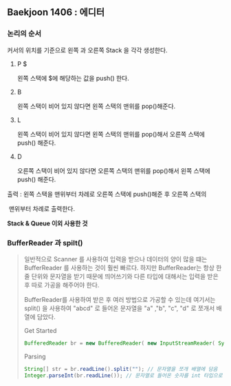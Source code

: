 

## Baekjoon 1406 : 에디터

### 논리의 순서

커서의 위치를 기준으로 왼쪽 과 오른쪽 Stack 을 각각 생성한다.

1. P $

   왼쪽 스택에 $에 해당하는 값을 push() 한다.

2. B

   왼쪽 스택이 비어 있지 않다면 왼쪽 스택의 맨위를 pop()해준다.

3. L

   왼쪽 스택이 비어 있지 않다면 왼쪽 스택의 맨위를 pop()해서 오른쪽 스택에 push() 해준다.

4. D

   오른쪽 스택이 비어 있지 않다면 오른쪽 스택의 맨위를 pop()해서 왼쪽 스택에 push() 해준다.

출력 : 왼쪽 스택을 맨위부터 차례로 오른쪽 스택에 push()해준 후 오른쪽 스택의 

​		맨위부터 차례로 출력한다.



**Stack & Queue 이외 사용한 것**

### BufferReader 과 spilt()

>  일반적으로 Scanner 를 사용하여 입력을 받으나 데이터의 양이 많을 떄는 BufferReader 를 사용하는 것이 훨씬 빠르다. 하지만 BufferReader는 항상 한줄 단위와 문자열을 받기 때문에 띄어쓰기와 다른 타입에 대해서는 입력을 받은 후 따로 가공을 해주어야 한다.
>
>  BufferReader를 사용하여 받은 후 여러 방법으로 가공할 수 있는데 여기서는 split() 을 사용하여 "abcd" 로 들어온 문자열을 "a" ,"b", "c", "d" 로 쪼개서 배열에 담았다.
>
> Get Started 
>
> ```java
> BufferedReader br = new BufferedReader( new InputStreamReader( System.in ) );
> ```
>
> Parsing
>
> ```java
> String[] str = br.readLine().split(""); // 문자열을 쪼개 배열에 담음
> Integer.parseInt(br.readLine()); // 문자열로 들어온 숫자를 int 타입으로 파싱해줌
> ```




